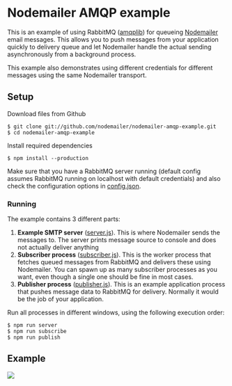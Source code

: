 # Nodemailer AMQP example

This is an example of using RabbitMQ ([amqplib](http://www.squaremobius.net/amqp.node/)) for queueing [Nodemailer](https://nodemailer.com/) email messages. This allows you to push messages from your application quickly to delivery queue and let Nodemailer handle the actual sending asynchronously from a background process.

This example also demonstrates using different credentials for different messages using the same Nodemailer transport.

## Setup

Download files from Github

```
$ git clone git://github.com/nodemailer/nodemailer-amqp-example.git
$ cd nodemailer-amqp-example
```

Install required dependencies

```
$ npm install --production
```

Make sure that you have a RabbitMQ server running (default config assumes RabbitMQ running on localhost with default credentials) and also check the configuration options in [config.json](./config.json).

### Running

The example contains 3 different parts:

1. **Example SMTP server** ([server.js](./server.js)). This is where Nodemailer sends the messages to. The server prints message source to console and does not actually deliver anything
2. **Subscriber process** ([subscriber.js](./subscriber.js)). This is the worker process that fetches queued messages from RabbitMQ and delivers these using Nodemailer. You can spawn up as many subscriber processes as you want, even though a single one should be fine in most cases.
3. **Publisher process** ([publisher.js](./publisher.js)). This is an example application process that pushes message data to RabbitMQ for delivery. Normally it would be the job of your application.

Run all processes in different windows, using the following execution order:

```
$ npm run server
$ npm run subscribe
$ npm run publish
```

## Example

![](https://cldup.com/VJgbkWZQuS.png)
